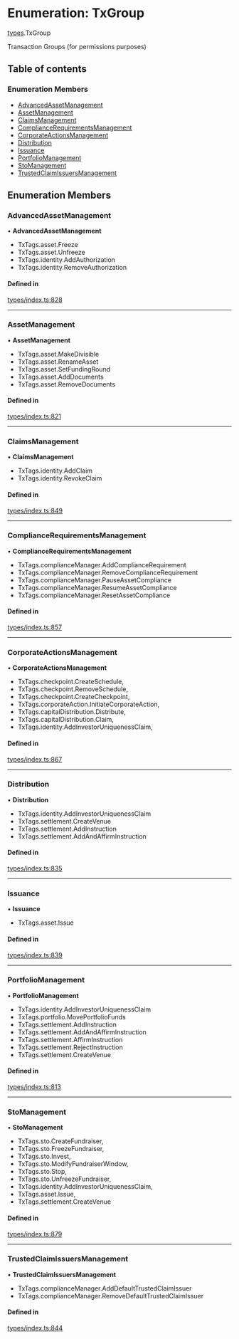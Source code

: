# Enumeration: TxGroup

[types](../wiki/types).TxGroup

Transaction Groups (for permissions purposes)

## Table of contents

### Enumeration Members

- [AdvancedAssetManagement](../wiki/types.TxGroup#advancedassetmanagement)
- [AssetManagement](../wiki/types.TxGroup#assetmanagement)
- [ClaimsManagement](../wiki/types.TxGroup#claimsmanagement)
- [ComplianceRequirementsManagement](../wiki/types.TxGroup#compliancerequirementsmanagement)
- [CorporateActionsManagement](../wiki/types.TxGroup#corporateactionsmanagement)
- [Distribution](../wiki/types.TxGroup#distribution)
- [Issuance](../wiki/types.TxGroup#issuance)
- [PortfolioManagement](../wiki/types.TxGroup#portfoliomanagement)
- [StoManagement](../wiki/types.TxGroup#stomanagement)
- [TrustedClaimIssuersManagement](../wiki/types.TxGroup#trustedclaimissuersmanagement)

## Enumeration Members

### AdvancedAssetManagement

• **AdvancedAssetManagement**

- TxTags.asset.Freeze
- TxTags.asset.Unfreeze
- TxTags.identity.AddAuthorization
- TxTags.identity.RemoveAuthorization

#### Defined in

[types/index.ts:828](https://github.com/PolymathNetwork/polymesh-sdk/blob/31dfa0dc/src/types/index.ts#L828)

___

### AssetManagement

• **AssetManagement**

- TxTags.asset.MakeDivisible
- TxTags.asset.RenameAsset
- TxTags.asset.SetFundingRound
- TxTags.asset.AddDocuments
- TxTags.asset.RemoveDocuments

#### Defined in

[types/index.ts:821](https://github.com/PolymathNetwork/polymesh-sdk/blob/31dfa0dc/src/types/index.ts#L821)

___

### ClaimsManagement

• **ClaimsManagement**

- TxTags.identity.AddClaim
- TxTags.identity.RevokeClaim

#### Defined in

[types/index.ts:849](https://github.com/PolymathNetwork/polymesh-sdk/blob/31dfa0dc/src/types/index.ts#L849)

___

### ComplianceRequirementsManagement

• **ComplianceRequirementsManagement**

- TxTags.complianceManager.AddComplianceRequirement
- TxTags.complianceManager.RemoveComplianceRequirement
- TxTags.complianceManager.PauseAssetCompliance
- TxTags.complianceManager.ResumeAssetCompliance
- TxTags.complianceManager.ResetAssetCompliance

#### Defined in

[types/index.ts:857](https://github.com/PolymathNetwork/polymesh-sdk/blob/31dfa0dc/src/types/index.ts#L857)

___

### CorporateActionsManagement

• **CorporateActionsManagement**

- TxTags.checkpoint.CreateSchedule,
- TxTags.checkpoint.RemoveSchedule,
- TxTags.checkpoint.CreateCheckpoint,
- TxTags.corporateAction.InitiateCorporateAction,
- TxTags.capitalDistribution.Distribute,
- TxTags.capitalDistribution.Claim,
- TxTags.identity.AddInvestorUniquenessClaim,

#### Defined in

[types/index.ts:867](https://github.com/PolymathNetwork/polymesh-sdk/blob/31dfa0dc/src/types/index.ts#L867)

___

### Distribution

• **Distribution**

- TxTags.identity.AddInvestorUniquenessClaim
- TxTags.settlement.CreateVenue
- TxTags.settlement.AddInstruction
- TxTags.settlement.AddAndAffirmInstruction

#### Defined in

[types/index.ts:835](https://github.com/PolymathNetwork/polymesh-sdk/blob/31dfa0dc/src/types/index.ts#L835)

___

### Issuance

• **Issuance**

- TxTags.asset.Issue

#### Defined in

[types/index.ts:839](https://github.com/PolymathNetwork/polymesh-sdk/blob/31dfa0dc/src/types/index.ts#L839)

___

### PortfolioManagement

• **PortfolioManagement**

- TxTags.identity.AddInvestorUniquenessClaim
- TxTags.portfolio.MovePortfolioFunds
- TxTags.settlement.AddInstruction
- TxTags.settlement.AddAndAffirmInstruction
- TxTags.settlement.AffirmInstruction
- TxTags.settlement.RejectInstruction
- TxTags.settlement.CreateVenue

#### Defined in

[types/index.ts:813](https://github.com/PolymathNetwork/polymesh-sdk/blob/31dfa0dc/src/types/index.ts#L813)

___

### StoManagement

• **StoManagement**

- TxTags.sto.CreateFundraiser,
- TxTags.sto.FreezeFundraiser,
- TxTags.sto.Invest,
- TxTags.sto.ModifyFundraiserWindow,
- TxTags.sto.Stop,
- TxTags.sto.UnfreezeFundraiser,
- TxTags.identity.AddInvestorUniquenessClaim,
- TxTags.asset.Issue,
- TxTags.settlement.CreateVenue

#### Defined in

[types/index.ts:879](https://github.com/PolymathNetwork/polymesh-sdk/blob/31dfa0dc/src/types/index.ts#L879)

___

### TrustedClaimIssuersManagement

• **TrustedClaimIssuersManagement**

- TxTags.complianceManager.AddDefaultTrustedClaimIssuer
- TxTags.complianceManager.RemoveDefaultTrustedClaimIssuer

#### Defined in

[types/index.ts:844](https://github.com/PolymathNetwork/polymesh-sdk/blob/31dfa0dc/src/types/index.ts#L844)
